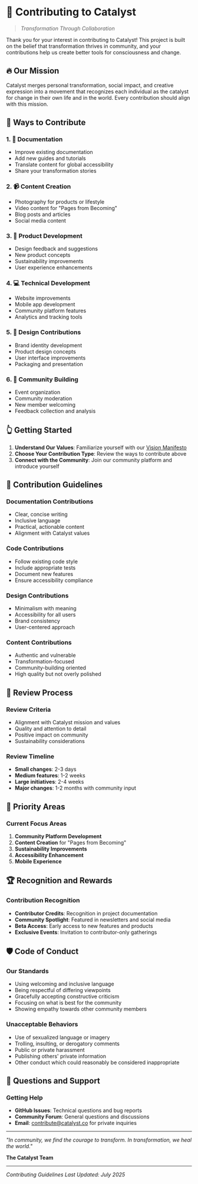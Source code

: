 # 🤝 Contributing to Catalyst

> *Transformation Through Collaboration*

Thank you for your interest in contributing to Catalyst! This project is built on the belief that transformation thrives in community, and your contributions help us create better tools for consciousness and change.

## 🔥 Our Mission

Catalyst merges personal transformation, social impact, and creative expression into a movement that recognizes each individual as the catalyst for change in their own life and in the world. Every contribution should align with this mission.

## 🌱 Ways to Contribute

### 1. 📝 Documentation
- Improve existing documentation
- Add new guides and tutorials
- Translate content for global accessibility
- Share your transformation stories

### 2. 📹 Content Creation
- Photography for products or lifestyle
- Video content for "Pages from Becoming"
- Blog posts and articles
- Social media content

### 3. 👕 Product Development
- Design feedback and suggestions
- New product concepts
- Sustainability improvements
- User experience enhancements

### 4. 💻 Technical Development
- Website improvements
- Mobile app development
- Community platform features
- Analytics and tracking tools

### 5. 🎨 Design Contributions
- Brand identity development
- Product design concepts
- User interface improvements
- Packaging and presentation

### 6. 🤝 Community Building
- Event organization
- Community moderation
- New member welcoming
- Feedback collection and analysis

## 👆 Getting Started

1. **Understand Our Values**: Familiarize yourself with our [Vision Manifesto](docs/vision-manifesto.md)
2. **Choose Your Contribution Type**: Review the ways to contribute above
3. **Connect with the Community**: Join our community platform and introduce yourself

## 📄 Contribution Guidelines

### Documentation Contributions
- Clear, concise writing
- Inclusive language
- Practical, actionable content
- Alignment with Catalyst values

### Code Contributions
- Follow existing code style
- Include appropriate tests
- Document new features
- Ensure accessibility compliance

### Design Contributions
- Minimalism with meaning
- Accessibility for all users
- Brand consistency
- User-centered approach

### Content Contributions
- Authentic and vulnerable
- Transformation-focused
- Community-building oriented
- High quality but not overly polished

## 🔄 Review Process

### Review Criteria
- Alignment with Catalyst mission and values
- Quality and attention to detail
- Positive impact on community
- Sustainability considerations

### Review Timeline
- **Small changes**: 2-3 days
- **Medium features**: 1-2 weeks
- **Large initiatives**: 2-4 weeks
- **Major changes**: 1-2 months with community input

## 🎯 Priority Areas

### Current Focus Areas
1. **Community Platform Development**
2. **Content Creation** for "Pages from Becoming"
3. **Sustainability Improvements**
4. **Accessibility Enhancement**
5. **Mobile Experience**

## 🏆 Recognition and Rewards

### Contribution Recognition
- **Contributor Credits**: Recognition in project documentation
- **Community Spotlight**: Featured in newsletters and social media
- **Beta Access**: Early access to new features and products
- **Exclusive Events**: Invitation to contributor-only gatherings

## 🛡️ Code of Conduct

### Our Standards
- Using welcoming and inclusive language
- Being respectful of differing viewpoints
- Gracefully accepting constructive criticism
- Focusing on what is best for the community
- Showing empathy towards other community members

### Unacceptable Behaviors
- Use of sexualized language or imagery
- Trolling, insulting, or derogatory comments
- Public or private harassment
- Publishing others' private information
- Other conduct which could reasonably be considered inappropriate

## 🤔 Questions and Support

### Getting Help
- **GitHub Issues**: Technical questions and bug reports
- **Community Forum**: General questions and discussions
- **Email**: contribute@catalyst.co for private inquiries

---

*"In community, we find the courage to transform. In transformation, we heal the world."*

**The Catalyst Team**

---

*Contributing Guidelines Last Updated: July 2025*